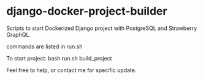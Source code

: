 # django-docker-project-builder

Scripts to start Dockerized Django project with PostgreSQL and Strawberry GraphQL.

commands are listed in run.sh


To start project:
bash run.sh build_project


Feel free to help, or contact me for specific update.
